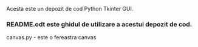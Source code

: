 ﻿
Acesta este un depozit de cod Python Tkinter GUI.
### README.odt este ghidul de utilizare a acestui depozit de cod.
canvas.py - este o fereastra canvas
